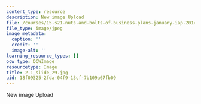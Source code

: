 ```yaml
---
content_type: resource
description: New image Upload
file: /courses/15-s21-nuts-and-bolts-of-business-plans-january-iap-2014/18f093252fda04f913cf7b109a67fb09_2.1_slide_29.jpg
file_type: image/jpeg
image_metadata:
  caption: ''
  credit: ''
  image-alt: ''
learning_resource_types: []
ocw_type: OCWImage
resourcetype: Image
title: 2.1_slide_29.jpg
uid: 18f09325-2fda-04f9-13cf-7b109a67fb09
---
```

New image Upload
